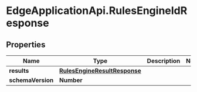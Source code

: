 # EdgeApplicationApi.RulesEngineIdResponse

## Properties

Name | Type | Description | Notes
------------ | ------------- | ------------- | -------------
**results** | [**RulesEngineResultResponse**](RulesEngineResultResponse.md) |  | 
**schemaVersion** | **Number** |  | 


